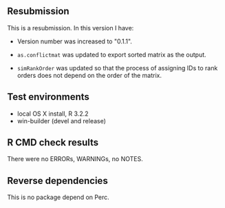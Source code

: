 ## Resubmission
This is a resubmission. In this version I have:

* Version number was increased to "0.1.1".

* `as.conflictmat` was updated to export sorted matrix as the output.

* `simRankOrder` was updated so that the process of assigning IDs to rank orders does not depend on the order of the matrix.

## Test environments
* local OS X install, R 3.2.2
* win-builder (devel and release)

## R CMD check results
There were no ERRORs, WARNINGs, no NOTES. 


## Reverse dependencies
This is no package depend on Perc.